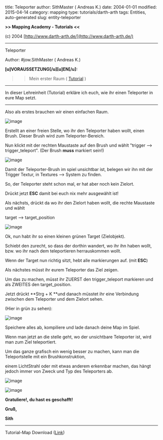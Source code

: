 ﻿title: Teleporter
author: SithMaster ( Andreas K.)
date: 2004-01-01
modified: 2015-04-14
category: mapping
type: tutorials/darth-arth
tags: Entities, auto-generated
slug: entity-teleporter

**>> Mapping Academy - 
Tutorials <<**

 

(c) 2004 [http://www.darth-arth.de/](http://www.darth-arth.de/)

----

Teleporter

Author: #jow.SithMaster ( Andreas K.)

**[u]VORAUSSETZUNG[/u][u]EN[/u]:**

>> Mein erster Raum ( [Tutorial](../firstroom/firstroom.htm) 
)

 

----

In dieser Lehreinheit (Tutorial) 
erkläre ich euch, wie ihr einen Teleporter in eure Map setzt.

----

Also als erstes brauchen 
wir einen einfachen Raum.

![image]({static}Raum.jpg)

 

Erstellt an einer freien
Stelle, 
wo ihr den Teleporter haben wollt, einen Brush. Dieser Brush wird zum Teleporter-Bereich.

Nun klickt mit der rechten 
Maustaste auf den Brush und wählt "trigger -->
trigger_teleport". (Der Brush 
**muss** markiert sein!)

 

 

![image]({static}Fenster.jpg)

 

 

Damit der Teleporter-Brush im
spiel unsichtbar 
ist, belegen wir ihn mit der Trigger Textur, in
Textures --> System zu
finden.

 

So, der Teleporter steht schon 
mal, er hat aber noch kein Zielort.

 

Drückt jetzt **ESC** damit bei euch nix 
mehr ausgewählt ist!

 

Als nächsts, drückt da wo ihr den 
Zielort haben wollt, die rechte Maustaste und wählt

target --> 
target_position

 

![image]({static}Fenster2.jpg)

 

Ok, nun habt ihr so einen 
kleinen grünen Target (Zielobjekt).

Schiebt den zurecht, so dass
der dorthin wandert, wo 
ihr ihn haben wollt, bzw. wo ihr nach dem teleportieren herrauskommen 
wollt.

Wenn der Target nun
richtig sitzt, 
hebt alle markierungen auf. (mit **ESC**)

 

Als nächstes müsst ihr eurem 
Teleporter das Ziel zeigen.

Um das zu machen, müsst ihr 
ZUERST den trigger_teleport markieren 
und als ZWEITES den target_position.  

Jetzt 
drückt **Strg + K **und
danach müsstet ihr eine Verbindung zwischen dem Teleporter und dem Zielort sehen.  

 (Hier in grün zu sehen):

 

![image]({static}verbindung.jpg)

 

Speichere alles ab,
kompiliere und lade danach deine Map im 
Spiel.

Wenn man jetzt an die
stelle geht, wo der unsichtbare Teleporter ist, wird man zum Ziel teleportiert.

Um das ganze grafisch ein
wenig besser zu machen, kann man die Teleportstelle mit ein Brushkonstruktion, 

einem LichtStrahl oder
mit etwas anderem erkennbar machen, das hängt jedoch immer von Zweck und Typ
des Teleporters ab.

 

![image]({static}tele1.jpg)

 

![image]({static}tele2.jpg)

 

**Gratuliere!, du hast es geschafft!**

 

**Gruß,**

**Sith**

_______________________________________________________________________________________________________________________________

 

Tutorial-Map 
Download   ([Link](../../downloads/Teleporter.zip))

